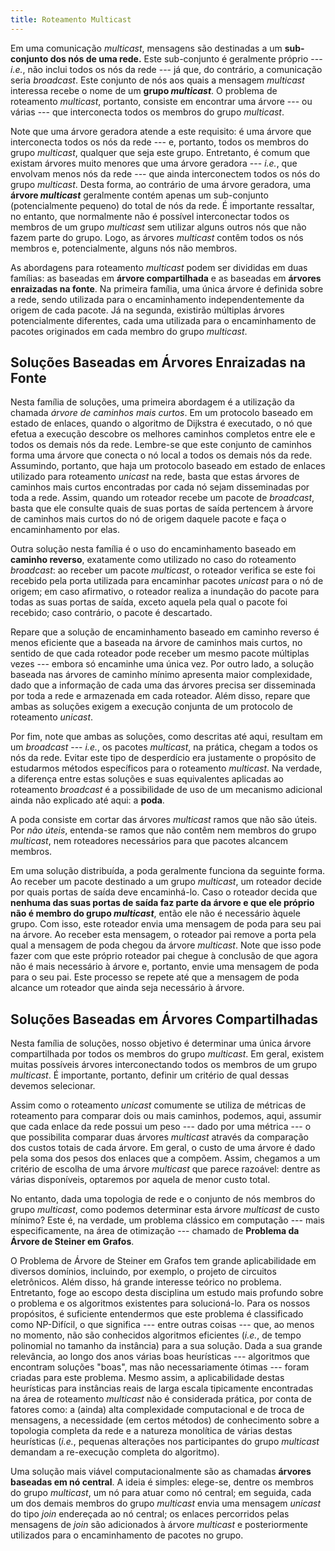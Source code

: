 ```yaml
---
title: Roteamento Multicast
---
```


Em uma comunicação *multicast*, mensagens são destinadas a um
**sub-conjunto dos nós de uma rede.** Este sub-conjunto é geralmente
próprio --- *i.e.*, não inclui todos os nós da rede --- já que, do
contrário, a comunicação seria *broadcast*. Este conjunto de nós aos
quais a mensagem *multicast* interessa recebe o nome de um **grupo
*multicast***. O problema de roteamento *multicast*, portanto, consiste
em encontrar uma árvore --- ou várias --- que interconecta todos os
membros do grupo *multicast*.

Note que uma árvore geradora atende a este requisito: é uma árvore que
interconecta todos os nós da rede --- e, portanto, todos os membros do
grupo *multicast*, qualquer que seja este grupo. Entretanto, é comum que
existam árvores muito menores que uma árvore geradora --- *i.e.*, que
envolvam menos nós da rede --- que ainda interconectem todos os nós do
grupo *multicast*. Desta forma, ao contrário de uma árvore geradora, uma
**árvore *multicast*** geralmente contém apenas um sub-conjunto
(potencialmente pequeno) do total de nós da rede. É importante
ressaltar, no entanto, que normalmente não é possível interconectar
todos os membros de um grupo *multicast* sem utilizar alguns outros nós
que não fazem parte do grupo. Logo, as árvores *multicast* contêm todos
os nós membros e, potencialmente, alguns nós não membros.

As abordagens para roteamento *multicast* podem ser divididas em duas
famílias: as baseadas em **árvore compartilhada** e as baseadas em
**árvores enraizadas na fonte**. Na primeira família, uma única árvore é
definida sobre a rede, sendo utilizada para o encaminhamento
independentemente da origem de cada pacote. Já na segunda, existirão
múltiplas árvores potencialmente diferentes, cada uma utilizada para o
encaminhamento de pacotes originados em cada membro do grupo
*multicast*.

## Soluções Baseadas em Árvores Enraizadas na Fonte

Nesta família de soluções, uma primeira abordagem é a utilização da
chamada *árvore de caminhos mais curtos*. Em um protocolo baseado em
estado de enlaces, quando o algoritmo de Dijkstra é executado, o nó que
efetua a execução descobre os melhores caminhos completos entre ele e
todos os demais nós da rede. Lembre-se que este conjunto de caminhos
forma uma árvore que conecta o nó local a todos os demais nós da rede.
Assumindo, portanto, que haja um protocolo baseado em estado de enlaces
utilizado para roteamento *unicast* na rede, basta que estas árvores de
caminhos mais curtos encontradas por cada nó sejam disseminadas por toda
a rede. Assim, quando um roteador recebe um pacote de *broadcast*, basta
que ele consulte quais de suas portas de saída pertencem à árvore de
caminhos mais curtos do nó de origem daquele pacote e faça o
encaminhamento por elas.

Outra solução nesta família é o uso do encaminhamento baseado em **caminho
reverso**, exatamente como utilizado no caso do roteamento *broadcast*: ao
receber um pacote *multicast*, o roteador verifica se este foi recebido
pela porta utilizada para encaminhar pacotes *unicast* para o nó de
origem; em caso afirmativo, o roteador realiza a inundação do pacote
para todas as suas portas de saída, exceto aquela pela qual o pacote foi
recebido; caso contrário, o pacote é descartado.

Repare que a solução de encaminhamento baseado em caminho reverso é
menos eficiente que a baseada na árvore de caminhos mais curtos, no
sentido de que cada roteador pode receber um mesmo pacote múltiplas
vezes --- embora só encaminhe uma única vez. Por outro lado, a solução
baseada nas árvores de caminho mínimo apresenta maior complexidade, dado
que a informação de cada uma das árvores precisa ser disseminada por
toda a rede e armazenada em cada roteador. Além disso, repare que ambas
as soluções exigem a execução conjunta de um protocolo de roteamento
*unicast*.

Por fim, note que ambas as soluções, como descritas até aqui, resultam
em um *broadcast* --- *i.e.*, os pacotes *multicast*, na prática, chegam
a todos os nós da rede. Evitar este tipo de desperdício era justamente o
propósito de estudarmos métodos específicos para o roteamento
*multicast*. Na verdade, a diferença entre estas soluções e suas
equivalentes aplicadas ao roteamento *broadcast* é a possibilidade de
uso de um mecanismo adicional ainda não explicado até aqui: a **poda**.

A poda consiste em cortar das árvores *multicast* ramos que não são
úteis. Por *não úteis*, entenda-se ramos que não contêm nem membros do
grupo *multicast*, nem roteadores necessários para que pacotes alcancem
membros.

Em uma solução distribuída, a poda geralmente funciona da seguinte
forma. Ao receber um pacote destinado a um grupo *multicast*, um
roteador decide por quais portas de saída deve encaminhá-lo. Caso o
roteador decida que **nenhuma das suas portas de saída faz parte da
árvore e que ele próprio não é membro do grupo *multicast***, então ele
não é necessário àquele grupo. Com isso, este roteador envia uma
mensagem de poda para seu pai na árvore. Ao receber esta mensagem, o
roteador pai remove a porta pela qual a mensagem de poda chegou da árvore
*multicast*. Note que isso pode fazer com que este próprio roteador pai
chegue à conclusão de que agora não é mais necessário à árvore e,
portanto, envie uma mensagem de poda para o seu pai. Este processo se
repete até que a mensagem de poda alcance um roteador que ainda seja
necessário à árvore.

## Soluções Baseadas em Árvores Compartilhadas

Nesta família de soluções, nosso objetivo é determinar uma única árvore
compartilhada por todos os membros do grupo *multicast*. Em geral,
existem muitas possíveis árvores interconectando todos os membros de um
grupo *multicast*. É importante, portanto, definir um critério de qual
dessas devemos selecionar.

Assim como o roteamento *unicast* comumente se utiliza de métricas de
roteamento para comparar dois ou mais caminhos, podemos, aqui, assumir
que cada enlace da rede possui um peso --- dado por uma métrica --- o
que possibilita comparar duas árvores *multicast* através da comparação
dos custos totais de cada árvore. Em geral, o custo de uma árvore é dado
pela soma dos pesos dos enlaces que a compõem. Assim, chegamos a um
critério de escolha de uma árvore *multicast* que parece razoável:
dentre as várias disponíveis, optaremos por aquela de menor custo total.

No entanto, dada uma topologia de rede e o conjunto de nós membros do
grupo *multicast*, como podemos determinar esta árvore *multicast* de
custo mínimo? Este é, na verdade, um problema clássico em computação ---
mais especificamente, na área de otimização --- chamado de **Problema da
Árvore de Steiner em Grafos**.

O Problema de Árvore de Steiner em Grafos tem grande aplicabilidade em
diversos domínios, incluindo, por exemplo, o projeto de circuitos
eletrônicos. Além disso, há grande interesse teórico no problema.
Entretanto, foge ao escopo desta disciplina um estudo mais profundo
sobre o problema e os algoritmos existentes para solucioná-lo. Para os
nossos propósitos, é suficiente entendermos que este problema é
classificado como NP-Difícil, o que significa --- entre outras coisas
--- que, ao menos no momento, não são conhecidos algoritmos eficientes
(*i.e.*, de tempo polinomial no tamanho da instância) para a sua
solução. Dada a sua grande relevância, ao longo dos anos várias boas
heurísticas --- algoritmos que encontram soluções "boas", mas não
necessariamente ótimas --- foram criadas para este problema. Mesmo
assim, a aplicabilidade destas heurísticas para instâncias reais de
larga escala tipicamente encontradas na área de roteamento *multicast*
não é considerada prática, por conta de fatores como: a (ainda) alta
complexidade computacional e de troca de mensagens, a necessidade (em
certos métodos) de conhecimento sobre a topologia completa da rede e a
natureza monolítica de várias destas heurísticas (*i.e.*, pequenas
alterações nos participantes do grupo *multicast* demandam a re-execução
completa do algoritmo).

Uma solução mais viável computacionalmente são as chamadas **árvores
baseadas em nó central**. A ideia é simples: elege-se, dentre os membros do grupo *multicast*, um nó
para atuar como nó central; em seguida, cada um dos demais membros do
grupo *multicast* envia uma mensagem *unicast* do tipo *join* endereçada
ao nó central; os enlaces percorridos pelas mensagens de *join* são
adicionados à árvore *multicast* e posteriormente utilizados para o
encaminhamento de pacotes no grupo.
